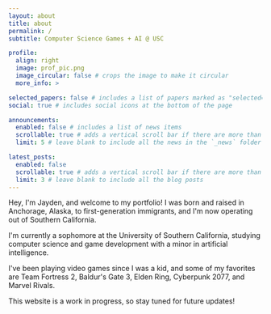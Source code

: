 ```yaml
---
layout: about
title: about
permalink: /
subtitle: Computer Science Games + AI @ USC

profile:
  align: right
  image: prof_pic.png
  image_circular: false # crops the image to make it circular
  more_info: >

selected_papers: false # includes a list of papers marked as "selected={true}"
social: true # includes social icons at the bottom of the page

announcements:
  enabled: false # includes a list of news items
  scrollable: true # adds a vertical scroll bar if there are more than 3 news items
  limit: 5 # leave blank to include all the news in the `_news` folder

latest_posts:
  enabled: false
  scrollable: true # adds a vertical scroll bar if there are more than 3 new posts items
  limit: 3 # leave blank to include all the blog posts
---
```


Hey, I'm Jayden, and welcome to my portfolio! I was born and raised in Anchorage, Alaska, to first-generation immigrants, and I'm now operating out of Southern California.

I'm currently a sophomore at the University of Southern California, studying computer science and game development with a minor in artificial intelligence.

I've been playing video games since I was a kid, and some of my favorites are Team Fortress 2, Baldur's Gate 3, Elden Ring, Cyberpunk 2077, and Marvel Rivals.

This website is a work in progress, so stay tuned for future updates!